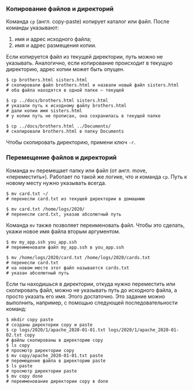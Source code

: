### Копирование файлов и директорий

Команда `cp` (англ. copy-paste) копирует каталог или файл. После команды указывают:

1. имя и адрес исходного файла;
2. имя и адрес размещения копии.

Если копируется файл из текущей директории, путь можно не указывать. Аналогично, если копирование происходит в текущую директорию, адрес копии может быть опущен.

```
$ cp brothers.html sisters.html
# скопировали файл brothers.html и назвали новый файл sisters.html
# оба файла находятся в одной папке — текущей 
```
```
$ cp ../docs/brothers.html sisters.html
# указали путь к исходному файлу brothers.html  
# дали копии имя sisters.html
# у копии путь не прописан, она сохранилась в текущей папке 
```
```
$ cp ../docs/brothers.html ../Documents/
# скопировали brothers.html в папку Documents 
```

Чтобы скопировать директорию, примени ключ `-r`.

### Перемещение файлов и директорий

Команда `mv` перемещает папку или файл (от англ. move, «переместить»). Работает по такой же логике, что и команда `cp`. Путь к новому месту нужно указывать всегда.
```
$ mv card.txt ~/ 
# перенесли card.txt из текущей директории в домашнюю 
```
```
$ mv card.txt /home/logs/2020/
# перенесли card.txt, указав абсолютный путь 
```


Команда `mv` также позволяет переименовать файл. Чтобы это сделать, укажи новое имя файла вторым аргументом.
```
$ mv my_app.ssh you_app.ssh
# переименовали файл my_app.ssh в you_app.ssh 
```
```
$ mv /home/logs/2020/card.txt /home/logs/2020/cards.txt
# перенесли card.txt
# на новом месте этот файл называется cards.txt
# указан абсолютный путь 
```

Если ты находишься в директории, откуда нужно переместить или скопировать файл, можно не указывать путь до исходного файла, а просто указать его имя. Этого достаточно.
Это задание можно выполнить, например, с помощью следующей последовательности команд:
```
$ mkdir copy paste
# созданы директории copy и paste
$ cp logs/2020/1/apache_2020-01-01.txt logs/2020/1/apache_2020-01-02.txt copy
# файлы скопированы в директорию copy
$ ls copy
# просмотр директории copy
$ mv copy/apache_2020-01-01.txt paste
# перемещение файла в директорию paste
$ ls paste
# просмотр директории paste
$ mv copy done
# переименование директории copy в done 
```
